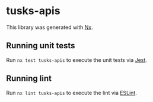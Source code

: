 # tusks-apis

This library was generated with [Nx](https://nx.dev).

## Running unit tests

Run `nx test tusks-apis` to execute the unit tests via [Jest](https://jestjs.io).

## Running lint

Run `nx lint tusks-apis` to execute the lint via [ESLint](https://eslint.org/).
